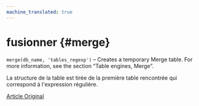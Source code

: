 ```yaml
---
machine_translated: true
---
```


# fusionner {#merge}

`merge(db_name, 'tables_regexp')` – Creates a temporary Merge table. For more information, see the section “Table engines, Merge”.

La structure de la table est tirée de la première table rencontrée qui correspond à l'expression régulière.

[Article Original](https://clickhouse.tech/docs/en/query_language/table_functions/merge/) <!--hide-->
